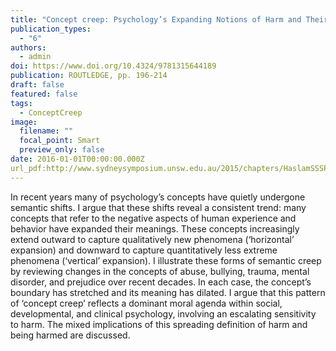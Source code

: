 ```yaml
---
title: "Concept creep: Psychology’s Expanding Notions of Harm and Their Moral Basis"
publication_types:
  - "6"
authors:
  - admin
doi: https://www.doi.org/10.4324/9781315644189
publication: ROUTLEDGE, pp. 196-214
draft: false
featured: false
tags:
  - ConceptCreep
image:
  filename: ""
  focal_point: Smart
  preview_only: false
date: 2016-01-01T00:00:00.000Z
url_pdf:http://www.sydneysymposium.unsw.edu.au/2015/chapters/HaslamSSSP2015.pdf
---
```

In recent years many of psychology’s concepts have quietly undergone semantic shifts. I argue that these shifts reveal a consistent trend: many concepts that refer to the negative aspects of human experience and behavior have expanded their meanings. These concepts increasingly extend outward to capture qualitatively new phenomena (‘horizontal’ expansion) and downward to capture quantitatively less extreme phenomena (‘vertical’ expansion). I illustrate these forms of semantic creep by reviewing changes in the concepts of abuse, bullying, trauma, mental disorder, and prejudice over recent decades. In each case, the concept’s boundary has stretched and its meaning has dilated. I argue that this pattern of ‘concept creep’ reflects a dominant moral agenda within social, developmental, and clinical psychology, involving an escalating sensitivity to harm. The mixed implications of this spreading definition of harm and being harmed are discussed.
